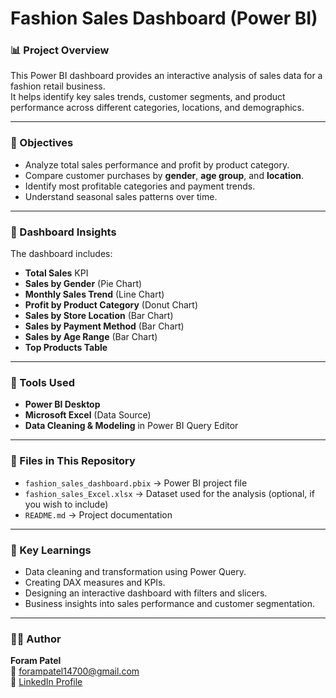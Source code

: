 # Fashion Sales Dashboard (Power BI)

### 📊 Project Overview
This Power BI dashboard provides an interactive analysis of sales data for a fashion retail business.  
It helps identify key sales trends, customer segments, and product performance across different categories, locations, and demographics.

---

### 🎯 Objectives
- Analyze total sales performance and profit by product category.
- Compare customer purchases by **gender**, **age group**, and **location**.
- Identify most profitable categories and payment trends.
- Understand seasonal sales patterns over time.

---

### 🧩 Dashboard Insights
The dashboard includes:
- **Total Sales** KPI  
- **Sales by Gender** (Pie Chart)  
- **Monthly Sales Trend** (Line Chart)  
- **Profit by Product Category** (Donut Chart)  
- **Sales by Store Location** (Bar Chart)  
- **Sales by Payment Method** (Bar Chart)  
- **Sales by Age Range** (Bar Chart)  
- **Top Products Table**

---

### 🧠 Tools Used
- **Power BI Desktop**
- **Microsoft Excel** (Data Source)
- **Data Cleaning & Modeling** in Power BI Query Editor

---

### 📁 Files in This Repository
- `fashion_sales_dashboard.pbix` → Power BI project file  
- `fashion_sales_Excel.xlsx` → Dataset used for the analysis (optional, if you wish to include)  
- `README.md` → Project documentation  

---

### 🚀 Key Learnings
- Data cleaning and transformation using Power Query.  
- Creating DAX measures and KPIs.  
- Designing an interactive dashboard with filters and slicers.  
- Business insights into sales performance and customer segmentation.

---

### 👩‍💻 Author  
**Foram Patel**  
📧 [forampatel14700@gmail.com](mailto:forampatel14700@gmail.com)  
🔗 [LinkedIn Profile](https://www.linkedin.com/in/forum-patel-77b781312)
